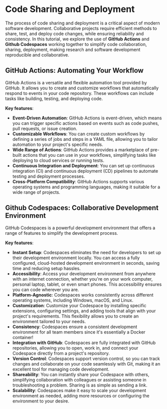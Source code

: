 # Code Sharing and Deployment

The process of code sharing and deployment is a critical aspect of modern software development.
Collaborative projects require efficient methods to share, test, and deploy code changes, while ensuring reliability and consistency.
In this tutorial, we explore the use of **GitHub Actions** and **Github Codespaces** working together to simplify code collaboration, sharing, deployment,
making research and software development reproducible and collaborative.

## GitHub Actions: Automating Your Workflow

GitHub Actions is a versatile and flexible automation tool provided by GitHub.
It allows you to create and customize workflows that automatically respond to events in your code repository.
These workflows can include tasks like building, testing, and deploying code.

**Key features**:

- **Event-Driven Automation**: GitHub Actions is event-driven, which means you can trigger specific actions based on events such as code pushes, pull requests, or issue creation.
- **Customizable Workflows**: You can create custom workflows by defining a series of jobs and steps in a YAML file, allowing you to tailor automation to your project's specific needs.
- **Wide Range of Actions**: GitHub Actions provides a marketplace of pre-built actions that you can use in your workflows, simplifying tasks like deploying to cloud services or running tests.
- **Continuous Integration and Deployment**: You can set up continuous integration (CI) and continuous deployment (CD) pipelines to automate testing and deployment processes.
- **Cross-Platform Compatibility**: GitHub Actions supports various operating systems and programming languages, making it suitable for a wide range of projects.

## Github Codespaces: Collaborative Development Environment

GitHub Codespaces is a powerful development environment that offers a range of features to simplify the development process.

**Key features**:

- **Instant Setup**: Codespaces eliminates the need for developers to set up their development environment locally. You can access a fully configured, cloud-hosted development environment in seconds, saving time and reducing setup hassles.
- **Accessibility**: Access your development environment from anywhere with an internet connection, whether you're on your work computer, personal laptop, tablet, or even smart phones. This accessibility ensures you can code wherever you are.
- **Platform-Agnostic**: Codespaces works consistently across different operating systems, including Windows, macOS, and Linux.
- **Customization**: Customize your Codespace by installing specific extensions, configuring settings, and adding tools that align with your project's requirements. This flexibility allows you to create an environment tailored to your needs.
- **Consistency**: Codespaces ensure a consistent development environment for all team members since it's essentially a Docker container!
- **Integration with GitHub**: Codespaces are fully integrated with GitHub repositories, allowing you to open, work in, and connect your Codespace directly from a project's repository.
- **Version Control**: Codespaces support version control, so you can track changes and collaborate on your code seamlessly with Git, making it an excellent tool for managing code development.
- **Shareability**: You can instantly share your Codespace with others, simplifying collaboration with colleagues or assisting someone in troubleshooting a problem. Sharing is as simple as sending a link.
- **Scalability**: Codespaces make it easy to scale your development environment as needed, adding more resources or configuring the environment to your desire.
